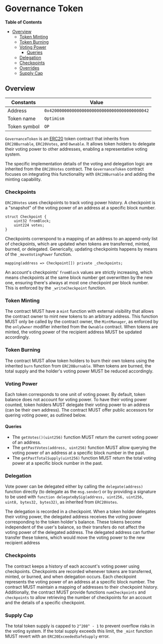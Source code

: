 # Governance Token

<!-- START doctoc generated TOC please keep comment here to allow auto update -->
<!-- DON'T EDIT THIS SECTION, INSTEAD RE-RUN doctoc TO UPDATE -->
**Table of Contents**

- [Overview](#overview)
  - [Token Minting](#token-minting)
  - [Token Burning](#token-burning)
  - [Voting Power](#voting-power)
    - [Queries](#queries)
  - [Delegation](#delegation)
  - [Checkpoints](#checkpoints)
  - [Overrides](#overrides)
  - [Supply Cap](#supply-cap)

<!-- END doctoc generated TOC please keep comment here to allow auto update -->

## Overview

| Constants    | Value                                        |
|--------------|----------------------------------------------|
| Address      | `0x4200000000000000000000000000000000000042` |
| Token name   | `Optimism`                                   |
| Token symbol | `OP`                                         |

`GovernanceToken` is an [ERC20](https://eips.ethereum.org/EIPS/eip-20) token contract that inherits from `ERC20Burnable`,
`ERC20Votes`, and `Ownable`. It allows token holders to delegate their voting power to other addresses, enabling a representative
voting system.

The specific implementation details of the voting and delegation logic are inherited from the `ERC20Votes` contract. The
`GovernanceToken` contract focuses on integrating this functionality with `ERC20Burnable` and adding the minting
capability.

### Checkpoints

`ERC20Votes` uses checkpoints to track voting power history. A checkpoint is a "snapshot" of the voting power of an address at a specific
block number.
```solidity
struct Checkpoint {
    uint32 fromBlock;
    uint224 votes;
}
```
Checkpoints correrspond to a mapping of an address to an append-only list of checkpoints, which are updated when tokens
are transferred, minted, burned, or delegated. Generically, updating checkpoints happens by means of the `_moveVotingPower` function.

```solidity
mapping(address => Checkpoint[]) private _checkpoints;
```

An account's checkpoints' `fromBlock` values are strictly increasing, which means checkpoints at the same block number get
overwritten by the new one, ensuring there's always at most one checkpoint per block number. This is enforced by the `_writeCheckpoint` function.

### Token Minting

The contract MUST have a `mint` function with external visibility that allows the contract owner to mint new tokens to an
arbitrary address. This function MUST only be called by the contract owner, the `MintManager`, as enforced by the `onlyOwner` modifier inherited
from the `Ownable` contract. When tokens are minted, the voting power of the recipient address MUST be updated accordingly.

### Token Burning

The contract MUST allow token holders to burn their own tokens using the inherited `burn` function from `ERC20Burnable`.
When tokens are burned, the total supply and the holder's voting power MUST be reduced accordingly.

### Voting Power

Each token corresponds to one unit of voting power.
By default, token balance does not account for voting power. To have their voting power counted, token holders MUST delegate
their voting power to an address (can be their own address).
The contract MUST offer public accessors for quering voting power, as outlined below.

#### Queries

- The `getVotes()(uint256)` function MUST return the current voting power of an address.
- The `getPastVotes(address, uint256)` function MUST allow querying the voting power of an address at a specific block number in the past.
- The `getPastTotalSupply(uint256)` function MUST return the total voting power at a specific block number in the past.

### Delegation

Vote power can be delegated either by calling the `delegate(address)` function directly (to delegate as the `msg.sender`) or by providing
a signature to be used with `function delegateBySig(address, uint256, uint256, uint8, bytes32, bytes32)`, as inherited from `ERC20Votes`. 

The delegation is recorded in a checkpoint. When a token holder delegates their voting power, the delegated address receives
the voting power corresponding to the token holder's balance. These tokens become independent of the user's balance, so their
transfers do not affect the voting power of the delegated address. The delegated address can further transfer these tokens,
which would move the voting power to the new recipient address

### Checkpoints

The contract keeps a history of each account's voting power using checkpoints.
Checkpoints are recorded whenever tokens are transferred, minted, or burned, and when delegation occurs.
Each checkpoint represents the voting power of an address at a specific block number.
The contract MUST maintain a mapping of addresses to their checkpoint history. Additionally, the contract MUST
provide functions `numCheckpoints` and `checkpoints` to allow retrieving the number of checkpoints for an account
and the details of a specific checkpoint.

### Supply Cap

The total token supply is capped to `2^208^ - 1` to prevent overflow risks in the voting system.
If the total supply exceeds this limit, the `_mint` function MUST revert with an `ERC20ExceededSafeSupply` error.
